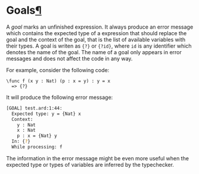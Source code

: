 <h1 id="goals">Goals<a class="headerlink" href="#goals" title="Permanent link">&para;</a></h1>

A _goal_ marks an unfinished expression.
It always produce an error message which contains the expected type of a expression that should replace the goal and the context of the goal, that is the list of available variables with their types.
A goal is writen as `{?}` or `{?id}`, where `id` is any identifier which denotes the name of the goal.
The name of a goal only appears in error messages and does not affect the code in any way.

For example, consider the following code:
```arend
\func f (x y : Nat) (p : x = y) : y = x
  => {?}
```

It will produce the following error message:

```bash
[GOAL] test.ard:1:44:
  Expected type: y = {Nat} x
  Context:
    y : Nat
    x : Nat
    p : x = {Nat} y
  In: {?}
  While processing: f
```

The information in the error message might be even more useful when the expected type or types of variables are inferred by the typechecker.
